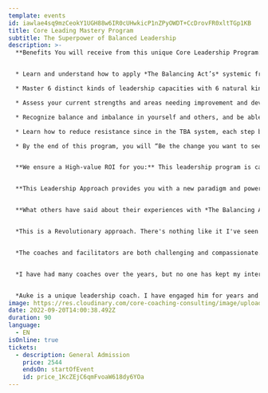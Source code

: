 ```yaml
---
template: events
id: iawlae4sq9mzCeokY1UGH88w6IR0cUHwkicP1nZPyOWDT+CcDrovFR0xltTGp1KB
title: Core Leading Mastery Program
subtitle: The Superpower of Balanced Leadership
description: >-
  **Benefits You will receive from this unique Core Leadership Program:** 


  * Learn and understand how to apply *The Balancing Act’s* systemic framework for leadership, a powerful 6-step pragmatic change process, for both your business and personal uses. 

  * Master 6 distinct kinds of leadership capacities with 6 natural kinds of intelligence, and learn how to use each one of them when it is an appropriate situation.

  * Assess your current strengths and areas needing improvement and develop specific goals to bridge the gap between where you are now to where you want to be.

  * Recognize balance and imbalance in yourself and others, and be able to shift from unease and disease to greater ease and effective behaviors

  * Learn how to reduce resistance since in the TBA system, each step builds on the last one.

  * By the end of this program, you will “Be the change you want to see”; you will have shifted your consciousness so you can solve the problems you’ve inherited and any you’ve helped to create.


  **We ensure a High-value ROI for you:** This leadership program is carefully designed for optimal learning and usefulness. It ensures the pragmatic application in the workplace of exciting learning over a 4-month period. The program mixes peer-group learning in 8 sessions + 3 one-on-one Executive Coaching sessions to tailor the program to your needs + 2 proprietary assessments to determine your individual leadership strengths and vulnerabilities + a follow-up bonus trouble-shooting session + just-in-time coaching for problems as they arise.


  **This Leadership Approach provides you with a new paradigm and powerful tools to navigate these challenging times:**  This program is designed for you if you are interested in becoming one of the “New Generation of Leaders” who have a strength of spirit, a deep sense of meaning, and purpose. Leaders who are willing to do their ongoing inner work and enjoy learning and growing. Leaders that believe that wherever they stand is the hub of their power and responsibility, that will help them navigate changing circumstances with a strong internal moral compass. Ultimately leaders who are individuals at their best, who also wish to more effectively serve others.


  **What others have said about their experiences with *The Balancing Act's* leadership approach:** 


  *This is a Revolutionary approach. There's nothing like it I've seen anywhere else. I'm still getting value, one year later, from the program I took.*


  *The coaches and facilitators are both challenging and compassionate. They combined inspiration with a no-excuses teaching style that made sure I got quick and lasting results.*


  *I have had many coaches over the years, but no one has kept my interest, built my confidence, and made sure I continued to grow as a leader as Sharon has.  And I have the promotions to prove it!*


  *Auke is a unique leadership coach. I have engaged him for years and he has not only brought me but also my whole company through tough times.*
image: https://res.cloudinary.com/core-coaching-consulting/image/upload/v1637604998/Leadership_Compass_CLP_g3hs4h.jpg
date: 2022-09-20T14:00:38.492Z
duration: 90
language:
  - EN
isOnline: true
tickets:
  - description: General Admission
    price: 2544
    endsOn: startOfEvent
    id: price_1KcZEjC6qmFvoaW618dy6YOa
---
```

